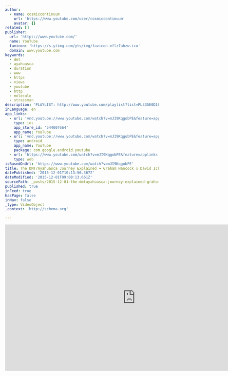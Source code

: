 ```yaml
---
author:
  - name: cosmiccontinuum
    url: 'https://www.youtube.com/user/cosmiccontinuum'
    avatar: {}
related: []
publisher:
  url: 'https://www.youtube.com/'
  name: YouTube
  favicon: 'https://s.ytimg.com/yts/img/favicon-vflz7uhzw.ico'
  domain: www.youtube.com
keywords:
  - dmt
  - ayahuasca
  - duration
  - www
  - https
  - views
  - youtube
  - http
  - molecule
  - strassman
description: 'PLAYLIST: http://www.youtube.com/playlist?list=PL335E0D1B59FA458D Animation source: (Creative Commons) https://www.youtube.com/watch?v=wiaSPOm_G9k https://www.youtube.com/user/spaceghostza https://www.youtube.com/user/davidicke https://www.youtube.com/user/wearechange https://www.youtube.com/user/GrahamHancockDotCom The DMT/Ayahuasca Journey Explained ~ Graham Hancock - David Icke The molecule DMT (N,N-Dimethyltryptamine) is a psychoactive chemical that causes intense visions and can induce its users to quickly enter a completely different "environment" that some have likened to an alien or parallel universe.'
inLanguage: en
app_links:
  - url: 'vnd.youtube://www.youtube.com/watch?v=mJI9KqgobPE&feature=applinks'
    type: ios
    app_store_id: '544007664'
    app_name: YouTube
  - url: 'vnd.youtube://www.youtube.com/watch?v=mJI9KqgobPE&feature=applinks'
    type: android
    app_name: YouTube
    package: com.google.android.youtube
  - url: 'https://www.youtube.com/watch?v=mJI9KqgobPE&feature=applinks'
    type: web
isBasedOnUrl: 'https://www.youtube.com/watch?v=mJI9KqgobPE'
title: The DMT/Ayahuasca Journey Explained → Graham Hancock ☮ David Icke
datePublished: '2015-12-01T10:13:56.367Z'
dateModified: '2015-12-01T09:08:13.661Z'
sourcePath: _posts/2015-12-01-the-dmtayahuasca-journey-explained-graham-hancock-peace-david.md
published: true
inFeed: true
hasPage: false
inNav: false
_type: VideoObject
_context: 'http://schema.org'

---
```

<iframe src="https://cdn.embedly.com/widgets/media.html?src=https%3A%2F%2Fwww.youtube.com%2Fembed%2FmJI9KqgobPE%3Ffeature%3Doembed&amp;url=https%3A%2F%2Fwww.youtube.com%2Fwatch%3Fv%3DmJI9KqgobPE&amp;image=https%3A%2F%2Fi.ytimg.com%2Fvi%2FmJI9KqgobPE%2Fhqdefault.jpg&amp;key=b7d04c9b404c499eba89ee7072e1c4f7&amp;type=text%2Fhtml&amp;schema=youtube" width="854" height="480" scrolling="no" frameborder="0" allowfullscreen="allowfullscreen" style=""></iframe>